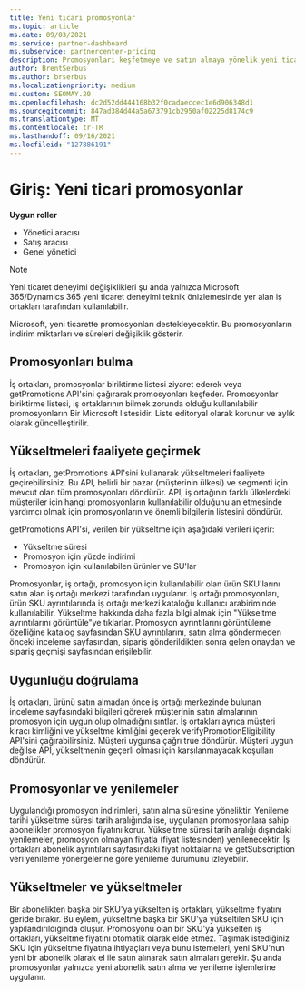 ```yaml
---
title: Yeni ticari promosyonlar
ms.topic: article
ms.date: 09/03/2021
ms.service: partner-dashboard
ms.subservice: partnercenter-pricing
description: Promosyonları keşfetmeye ve satın almaya yönelik yeni ticari deneyimler hakkında bilgi edinin.
author: BrentSerbus
ms.author: brserbus
ms.localizationpriority: medium
ms.custom: SEOMAY.20
ms.openlocfilehash: dc2d52dd444168b32f0cadaeccec1e6d906348d1
ms.sourcegitcommit: 847ad384d44a5a673791cb2950af02225d8174c9
ms.translationtype: MT
ms.contentlocale: tr-TR
ms.lasthandoff: 09/16/2021
ms.locfileid: "127886191"
---
```

# <a name="introduction-new-commerce-promotions"></a>Giriş: Yeni ticari promosyonlar

**Uygun roller**

- Yönetici aracısı
- Satış aracısı
- Genel yönetici

> [!Note] 
> Yeni ticaret deneyimi değişiklikleri şu anda yalnızca Microsoft 365/Dynamics 365 yeni ticaret deneyimi teknik önizlemesinde yer alan iş ortakları tarafından kullanılabilir.

Microsoft, yeni ticarette promosyonları destekleyecektir. Bu promosyonların indirim miktarları ve süreleri değişiklik gösterir. 

## <a name="discovering-promotions"></a>Promosyonları bulma ##

İş ortakları, promosyonlar biriktirme listesi ziyaret ederek veya getPromotions API'sini çağırarak promosyonları keşfeder. Promosyonlar biriktirme listesi, iş ortaklarının bilmek zorunda olduğu kullanılabilir promosyonların Bir Microsoft listesidir. Liste editoryal olarak korunur ve aylık olarak güncelleştirilir. 


## <a name="operationalize-promotions"></a>Yükseltmeleri faaliyete geçirmek ##

İş ortakları, getPromotions API'sini kullanarak yükseltmeleri faaliyete geçirebilirsiniz. Bu API, belirli bir pazar (müşterinin ülkesi) ve segmenti için mevcut olan tüm promosyonları döndürür. API, iş ortağının farklı ülkelerdeki müşteriler için hangi promosyonların kullanılabilir olduğunu an etmesinde yardımcı olmak için promosyonların ve önemli bilgilerin listesini döndürür. 


getPromotions API'si, verilen bir yükseltme için aşağıdaki verileri içerir:

- Yükseltme süresi
- Promosyon için yüzde indirimi
- Promosyon için kullanılabilen ürünler ve SU'lar

Promosyonlar, iş ortağı, promosyon için kullanılabilir olan ürün SKU'larını satın alan iş ortağı merkezi tarafından uygulanır. İş ortağı promosyonları, ürün SKU ayrıntılarında iş ortağı merkezi kataloğu kullanıcı arabiriminde kullanılabilir. Yükseltme hakkında daha fazla bilgi almak için "Yükseltme ayrıntılarını görüntüle"ye tıklarlar. Promosyon ayrıntılarını görüntüleme özelliğine katalog sayfasından SKU ayrıntılarını, satın alma göndermeden önceki inceleme sayfasından, sipariş gönderildikten sonra gelen onaydan ve sipariş geçmişi sayfasından erişilebilir. 


## <a name="verify-eligibility"></a>Uygunluğu doğrulama ##

İş ortakları, ürünü satın almadan önce iş ortağı merkezinde bulunan inceleme sayfasındaki bilgileri görerek müşterinin satın almalarının promosyon için uygun olup olmadığını sıntlar. İş ortakları ayrıca müşteri kiracı kimliğini ve yükseltme kimliğini geçerek verifyPromotionEligibility API'sini çağırabilirsiniz. Müşteri uygunsa çağrı true döndürür. Müşteri uygun değilse API, yükseltmenin geçerli olması için karşılanmayacak koşulları döndürür. 



## <a name="promotions-and-renewals"></a>Promosyonlar ve yenilemeler ##

Uygulandığı promosyon indirimleri, satın alma süresine yöneliktir. Yenileme tarihi yükseltme süresi tarih aralığında ise, uygulanan promosyonlara sahip abonelikler promosyon fiyatını korur. Yükseltme süresi tarih aralığı dışındaki yenilemeler, promosyon olmayan fiyatla (fiyat listesinden) yenilenecektir. İş ortakları abonelik ayrıntıları sayfasındaki fiyat noktalarına ve getSubscription veri yenileme yönergelerine göre yenileme durumunu izleyebilir.


## <a name="promotions-and-upgrades"></a>Yükseltmeler ve yükseltmeler ##
Bir abonelikten başka bir SKU'ya yükselten iş ortakları, yükseltme fiyatını geride bırakır. Bu eylem, yükseltme başka bir SKU'ya yükseltilen SKU için yapılandırıldığında oluşur. Promosyonu olan bir SKU'ya yükselten iş ortakları, yükseltme fiyatını otomatik olarak elde etmez. Taşımak istediğiniz SKU için yükseltme fiyatına ihtiyaçları veya bunu istemeleri, yeni SKU'nun yeni bir abonelik olarak el ile satın alınarak satın almaları gerekir. Şu anda promosyonlar yalnızca yeni abonelik satın alma ve yenileme işlemlerine uygulanır.



